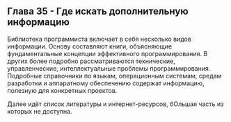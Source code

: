 ## Глава 35 - Где искать дополнительную информацию

Библиотека программиста включает в себя несколько видов информации. Основу составляют книги, объясняющие фундаментальные концепции эффективного программирования. В других более подробно рассматриваются технические, управленческие, интеллектуальные проблемы программирования. Подробные справочники по языкам, операционным системам, средам разработки и аппаратному обеспечению содержат информацию, полезную для конкретных проектов.

Далее идёт список литературы и интернет-ресурсов, бОльшая часть из которых не доступна.